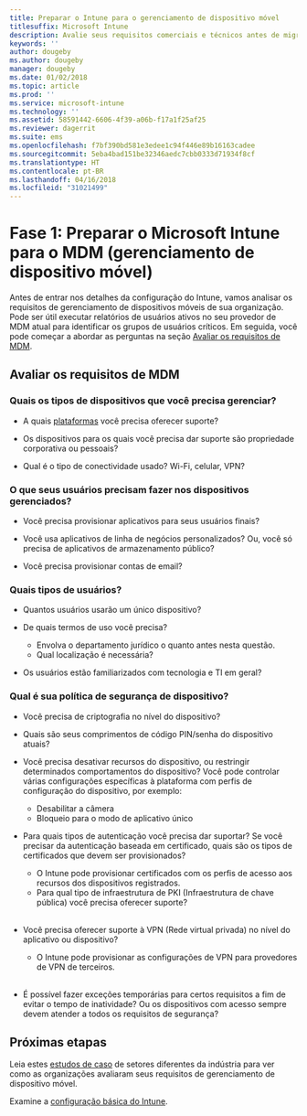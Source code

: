 ```yaml
---
title: Preparar o Intune para o gerenciamento de dispositivo móvel
titlesuffix: Microsoft Intune
description: Avalie seus requisitos comerciais e técnicos antes de migrar para o Microsoft Intune.
keywords: ''
author: dougeby
ms.author: dougeby
manager: dougeby
ms.date: 01/02/2018
ms.topic: article
ms.prod: ''
ms.service: microsoft-intune
ms.technology: ''
ms.assetid: 58591442-6606-4f39-a06b-f17a1f25af25
ms.reviewer: dagerrit
ms.suite: ems
ms.openlocfilehash: f7bf390bd581e3edee1c94f446e89b16163cadee
ms.sourcegitcommit: 5eba4bad151be32346aedc7cbb0333d71934f8cf
ms.translationtype: HT
ms.contentlocale: pt-BR
ms.lasthandoff: 04/16/2018
ms.locfileid: "31021499"
---
```

# <a name="phase-1-prepare-microsoft-intune-for-mobile-device-management-mdm"></a>Fase 1: Preparar o Microsoft Intune para o MDM (gerenciamento de dispositivo móvel)

Antes de entrar nos detalhes da configuração do Intune, vamos analisar os requisitos de gerenciamento de dispositivos móveis de sua organização. Pode ser útil executar relatórios de usuários ativos no seu provedor de MDM atual para identificar os grupos de usuários críticos. Em seguida, você pode começar a abordar as perguntas na seção [Avaliar os requisitos de MDM](migration-guide-prepare.md#assess-mdm-requirements).

## <a name="assess-mdm-requirements"></a>Avaliar os requisitos de MDM

### <a name="what-kinds-of-devices-do-you-need-to-manage"></a>Quais os tipos de dispositivos que você precisa gerenciar?

-   A quais [plataformas](supported-devices-browsers.md) você precisa oferecer suporte?

-   Os dispositivos para os quais você precisa dar suporte são propriedade corporativa ou pessoais?

-   Qual é o tipo de conectividade usado? Wi-Fi, celular, VPN?

### <a name="what-do-your-users-need-to-do-on-managed-devices"></a>O que seus usuários precisam fazer nos dispositivos gerenciados?

-   Você precisa provisionar aplicativos para seus usuários finais?

-   Você usa aplicativos de linha de negócios personalizados? Ou, você só precisa de aplicativos de armazenamento público?

-   Você precisa provisionar contas de email?

### <a name="what-kinds-of-users"></a>Quais tipos de usuários?

-   Quantos usuários usarão um único dispositivo?

-   De quais termos de uso você precisa?

    -   Envolva o departamento jurídico o quanto antes nesta questão.
    -   Qual localização é necessária?

-   Os usuários estão familiarizados com tecnologia e TI em geral?

### <a name="what-is-your-device-security-policy"></a>Qual é sua política de segurança de dispositivo?

- Você precisa de criptografia no nível do dispositivo?

- Quais são seus comprimentos de código PIN/senha do dispositivo atuais?

- Você precisa desativar recursos do dispositivo, ou restringir determinados comportamentos do dispositivo? Você pode controlar várias configurações específicas à plataforma com perfis de configuração do dispositivo, por exemplo:
    - Desabilitar a câmera
    - Bloqueio para o modo de aplicativo único<br/>

- Para quais tipos de autenticação você precisa dar suportar? Se você precisar da autenticação baseada em certificado, quais são os tipos de certificados que devem ser provisionados?
  - O Intune pode provisionar certificados com os perfis de acesso aos recursos dos dispositivos registrados.
  -   Para qual tipo de infraestrutura de PKI (Infraestrutura de chave pública) você precisa oferecer suporte?
  <br></br>
- Você precisa oferecer suporte à VPN (Rede virtual privada) no nível do aplicativo ou dispositivo?

  -   O Intune pode provisionar as configurações de VPN para provedores de VPN de terceiros.
  <br/><br/>
- É possível fazer exceções temporárias para certos requisitos a fim de evitar o tempo de inatividade? Ou os dispositivos com acesso sempre devem atender a todos os requisitos de segurança?

## <a name="next-steps"></a>Próximas etapas
Leia estes [estudos de caso](https://customers.microsoft.com/story/mwh-global-now-part-of-stantec-secures-mobile-devices-with-intune) de setores diferentes da indústria para ver como as organizações avaliaram seus requisitos de gerenciamento de dispositivo móvel.

Examine a [configuração básica do Intune](migration-guide-setup.md).
